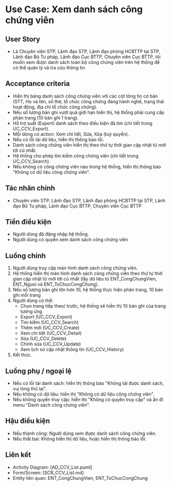 # Use Case: Xem danh sách công chứng viên

## User Story
- Là Chuyên viên STP, Lãnh đạo STP, Lãnh đạo phòng HCBTTP tại STP, Lãnh đạo Bộ Tư pháp, Lãnh đạo Cục BTTP, Chuyên viên Cục BTTP, tôi muốn xem được danh sách toàn bộ công chứng viên trên hệ thống để có thể quản lý và tra cứu thông tin

## Acceptance criteria
- Hiển thị bảng danh sách công chứng viên với các cột tông tin cơ bản (STT, Họ và tên, số thẻ, tổ chức công chứng đang hành nghề, trạng thái hoạt động, địa chỉ tổ chức công chứng).
- Nếu số lượng bản ghi vượt quá giới hạn hiển thị, hệ thống phải cung cấp phân trang (10 bản ghi 1 trang).
- Hỗ trợ xuất (Export) danh sách theo điều kiện đã tìm  (chi tiết trong UC_CCV_Export).
- Mỗi dòng có action: Xem chi tiết, Sửa, Xóa (tuỳ quyền).  
- Nếu có lỗi tải dữ liệu, hiển thị thông báo lỗi.
- Danh sách công chứng viên hiển thị theo thứ tự thời gian cập nhật từ mới tới cũ nhất.
- Hệ thống cho phép tìm kiếm công chứng viên (chi tiết trong UC_CCV_Search).    
- Nếu không có công chứng viên nào trong hệ thống, hiển thị thông báo “Không có dữ liệu công chứng viên”.  

## Tác nhân chính
- Chuyên viên STP, Lãnh đạo STP, Lãnh đạo phòng HCBTTP tại STP, Lãnh đạo Bộ Tư pháp, Lãnh đạo Cục BTTP, Chuyên viên Cục BTTP

## Tiền điều kiện
- Người dùng đã đăng nhập hệ thống.
- Người dùng có quyền xem danh sách công chứng viên

## Luồng chính
1. Người dùng truy cập màn hình danh sách công chứng viên.
2. Hệ thống hiển thị màn hình danh sách công chứng viên theo thứ tự thời gian cập nhật từ mới tới cũ nhất (lấy dữ liệu từ ENT_CongChungVien, ENT_Nguoi và ENT_ToChucCongChung).
3. Nếu số lượng bản ghi lớn hơn 10, hệ thống thực hiện phân trang, 10 bản ghi mỗi trang
4. Người dùng có thể:
   - Chọn trang tiếp theo/ trước, hệ thống sẽ hiển thị 10 bản ghi của trang tương ứng
   - Export (UC_CCV_Export)
   - Tìm kiếm (UC_CCV_Search)
   - Thêm mới (UC_CCV_Create)
   - Xem chi tiết (UC_CCV_Detail)
   - Xóa (UC_CCV_Delete)
   - Chỉnh sửa (UC_CCV_Update)
   - Xem lịch sử cập nhật thông tin (UC_CCV_History)
5. Kết thúc.

## Luồng phụ / ngoại lệ
- Nếu có lỗi tải danh sách: hiển thị thông báo "Không tải được danh sách, vui lòng thử lại".
- Nếu không có dữ liệu: hiển thị "Không có dữ liệu công chứng viên".
- Nếu không quyền truy cập: hiển thị "Không có quyền truy cập" và ẩn đi menu "Danh sách công chứng viên".

## Hậu điều kiện
- Nếu thành công: Người dùng xem được danh sách công chứng viên.
- Nếu thất bại: Không hiển thị dữ liệu, hoặc hiển thị thông báo lỗi.

## Liên kết
- Activity Diagram: [AD_CCV_List.puml]
- Form/Screen: [SCR_CCV_List.md]
- Entity liên quan: ENT_CongChungVien, ENT_ToChucCongChung
